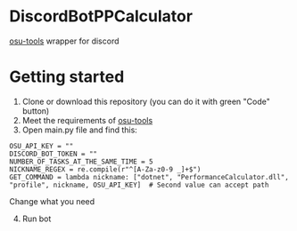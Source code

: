 # DiscordBotPPCalculator
[osu-tools](https://github.com/ppy/osu-tools) wrapper for discord

# Getting started

1. Clone or download this repository (you can do it with green "Code" button)
2. Meet the requirements of [osu-tools](https://github.com/ppy/osu-tools)
3. Open main.py file and find this:
  ```
  OSU_API_KEY = ""
  DISCORD_BOT_TOKEN = ""
  NUMBER_OF_TASKS_AT_THE_SAME_TIME = 5
  NICKNAME_REGEX = re.compile(r"^[A-Za-z0-9 _]+$")
  GET_COMMAND = lambda nickname: ["dotnet", "PerformanceCalculator.dll", "profile", nickname, OSU_API_KEY]  # Second value can accept path
  ```
  Change what you need

4. Run bot
